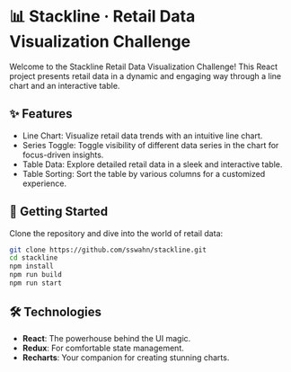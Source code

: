 # 📊 Stackline · Retail Data Visualization Challenge

Welcome to the Stackline Retail Data Visualization Challenge! This React project presents retail data in a dynamic and engaging way through a line chart and an interactive table.

## ✨ Features
- Line Chart: Visualize retail data trends with an intuitive line chart.
- Series Toggle: Toggle visibility of different data series in the chart for focus-driven insights.
- Table Data: Explore detailed retail data in a sleek and interactive table.
- Table Sorting: Sort the table by various columns for a customized experience.

## 🚀 Getting Started
Clone the repository and dive into the world of retail data:

```bash
git clone https://github.com/sswahn/stackline.git
cd stackline
npm install
npm run build
npm run start
```

## 🛠️ Technologies
- **React**: The powerhouse behind the UI magic.
- **Redux**: For comfortable state management.
- **Recharts**: Your companion for creating stunning charts.



